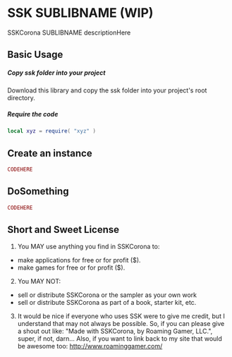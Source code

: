 SSK SUBLIBNAME (WIP)
============
SSKCorona SUBLIBNAME descriptionHere


Basic Usage
-------------------------

##### Copy ssk folder into your project
Download this library and copy the ssk folder into your project's root directory.

##### Require the code
```lua
local xyz = require( "xyz" )
```

Create an instance
-------------------------
```lua
CODEHERE
```

DoSomething
-------------------------
```lua
CODEHERE
```


Short and Sweet License 
--------------------------
1. You MAY use anything you find in SSKCorona to:
  * make applications for free or for profit ($).
  * make games for free or for profit ($).  
  
2. You MAY NOT:
  * sell or distribute SSKCorona or the sampler as your own work
  * sell or distribute SSKCorona as part of a book, starter kit, etc.

3. It would be nice if everyone who uses SSK were to give me credit, but I understand that may not always be possible.  So, if you can please give a shout out like: "Made with SSKCorona, by Roaming Gamer, LLC.", super, if not, darn...  Also, if you want to link back to my site that would be awesome too:   http://www.roaminggamer.com/





